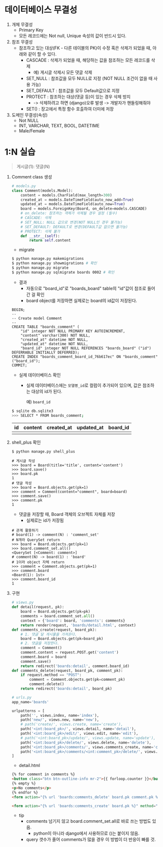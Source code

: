 # 데이터베이스 무결성

1. 개체 무결성
   * Primary Key
   * 모든 레코드에는 Not null, Unique 속성의 값이 반드시 있다.
2. 참조 무결성
   * 참조하고 있는 대상(FK - 다른 테이블의 PK)이 수정 혹은 삭제가 되었을 때, 아래와 같이 할 수 있다.
     * CASCADE : 삭제가 되었을 때, 해당하는 값을 참조하는 모든 레코드를 삭제
       * 예) 게시글 삭제시 모든 댓글 삭제
     * SET_NULL : 참조값을 모두 NULL로 지정 (NOT NULL 조건이 없을 때 사용 가능)
     * SET_DEFAULT : 참조값을 모두 Default값으로 지정
     * PROTECT : 참조하는 대상(댓글 등)이 있는 경우 삭제 방지
       * -> 삭제하려고 하면 (django)오류 발생 -> 개발자가 핸들링해줘야
     * SET() : 장고에서 특정 함수 호출하여 더미에 저장
3. 도메인 무결성(속성)
   * Not NULL
   * INT, VARCHAR, TEXT, BOOL, DATETIME
   * Male/Female

# 1:N 실습

> 게시글(1): 댓글(N)

1. Comment class 생성

   ```python
   # models.py
   class Comment(models.Model):
       content = models.CharField(max_length=300)
       created_at = models.DateTimeField(auto_now_add=True)
       updated_at = models.DateTimeField(auto_now=True)
       board = models.ForeignKey(Board, on_delete=models.CASCADE)
       # on_delete: 참조하는 객체가 삭제될 경우 설정 (필수)
       # CASCADE: 삭제
       # SET_NULL: NULL 값으로 변경(NOT NULL인 경우 불가능)
       # SET_DEFAULT: DEFAULT로 변경(DEFAULT값 없으면 불가능)
       # PROTECT: 삭제 불가
       def __str__(self):
           return self.content
   ```

   * migrate

   ```bash
   $ python manage.py makemigrations
   $ python manage.py showmigrations # 확인
   $ python manage.py migrate
   $ python manage.py sqlmigrate boards 0002 # 확인
   ```

   * 결과
     * 자동으로 "board_id"로 "boards_board" table의 "id"값이 참조로 들어간 걸 확인
     * board object를 저장하면 실제로는 board의 id값이 저장된다.

   ```sqlite
   BEGIN;
   --
   -- Create model Comment
   --
   CREATE TABLE "boards_comment" (
       "id" integer NOT NULL PRIMARY KEY AUTOINCREMENT, 
       "content" varchar(300) NOT NULL, 
       "created_at" datetime NOT NULL, 
       "updated_at" datetime NOT NULL, 
       "board_id" integer NOT NULL REFERENCES "boards_board" ("id") DEFERRABLE INITIALLY DEFERRED);
   CREATE INDEX "boards_comment_board_id_76b617ec" ON "boards_comment" ("board_id");
   COMMIT;
   ```

   * 실제 데이터베이스 확인

     * 실제 데이터베이스에는 `모델명_id`로 컬럼이 추가되어 있으며, 값은 참조하는 대상의 id가 된다.

       예) `board_id`

   ```bash
   $ sqlite db.sqlite3
   >>> SELECT * FROM boards_comment;
   ```

   | id   | content | created_at | updated_at | **board_id** |
   | ---- | ------- | ---------- | ---------- | ------------ |
   |      |         |            |            |              |

2. shell_plus 확인

   ```bash
   $ python manage.py shell_plus
   ```

   ```shell
   # 게시글 작성
   >>> board = Board(title='title', content='content')
   >>> board.save()
   >>> board.pk
   1
   # 댓글 작성
   >>> board = Board.objects.get(pk=1)
   >>> comment = Comment(content="comment", board=board)
   >>> comment.save()
   >>> comment.pk
   1
   ```

   * 댓글을 저장할 때, Board 객체의 오브젝트 자체를 저장
     * 실제로는 id가 저장됨

   ```shell
   # 관계 활용하기
   # board(1) -> comment(N) : 'comment_set'
   # N개라 QuerySet return
   >>> board = Board.objects.get(pk=1)
   >>> board.comment_set.all()
   <QuerySet [<Comment: comment>]
   # comment(N) -> board(1) : 'board'
   # 1이라 object 자체 return
   >>> comment = Comment.objects.get(pk=1)
   >>> comment.board
   <Board(1): 1st>
   >>> comment.board_id
   1
   ```

3. 구현

   ```python
   # views.py
   def detail(request, pk):
       board = Board.objects.get(pk=pk)
       comments = board.comment_set.all()
       context = {'board': board, 'comments': comments}
       return render(request, 'boards/detail.html', context)
   def comments_create(request, board_pk):
       # 1. 댓글 달 게시물을 가져온다.
       board = Board.objects.get(pk=board_pk)
       # 2. 댓글을 저장한다.
       comment = Comment()
       comment.content = request.POST.get('content')
       comment.board = board
       comment.save()
       return redirect('boards:detail', comment.board_id)
   def comments_delete(request, board_pk, comment_pk):
       if request.method == "POST":
           comment = Comment.objects.get(pk=comment_pk)
           comment.delete()
       return redirect('boards:detail', board_pk)
   ```

   ```python
   # urls.py
   app_name='boards'
   
   urlpatterns = [
       path('', views.index, name='index'),
       path('new/', views.new, name='new'),
       # path('create/', views.create, name='create'),
       path('<int:board_pk>/', views.detail, name='detail'),
       path('<int:board_pk>/edit/', views.edit, name='edit'),
       # path('<int:board_pk>/update/', views.update, name='update'),
       path('<int:board_pk>/delete/', views.delete, name='delete'),
       path('<int:board_pk>/comments/', views.comments_create, name='comments_create'),
       path('<int:board_pk>/comments/<int:comment_pk>/delete/', views.comments_delete, name="comments_delete"),
   ]
   ```

   * detail.html

   ```html
   {% for comment in comments %}
   <button class="btn btn-outline-info mr-2">{{ forloop.counter }}</button> {{ comment.content }}
   {% empty %}
   <p>No comments</p>
   {% endfor %}
   <form action="{% url 'boards:comments_delete' board.pk comment.pk %}" method="POST" onsubmit="return confirm('Delete?')">
       
   <form action="{% url 'boards:comments_create' board.pk %}" method="POST">
   ```

   * tip
     * comments 넘기지 않고 board.comment_set.all로 바로 쓰는 방법도 있음.
       * python이 아니라 django에서 사용하므로 ()는 붙이지 않음.
     * query 갯수가 줄어 comments가 많을 경우 이 방법이 더 반응이 빠를 것.

   